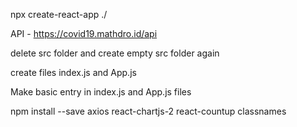 npx create-react-app ./

API - https://covid19.mathdro.id/api

delete src folder and create empty src folder again

create files index.js and App.js

Make basic entry in index.js and App.js files

npm install --save axios react-chartjs-2 react-countup classnames